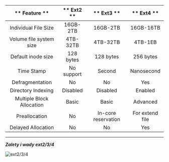 |          ** 						  							  								 Feature				 					**         |  ** 						  							  								 Ext2  							 						 					**  |       ** 						  							  								 Ext3  							 						 					**      |     ** 						  							  								 Ext4  							 						 					**    |
|:-----------------------------------:|:--------------------:|:-----------------------------:|:-------------------------:|
|       		 Individual File Size 			 						 					      |   						  							  								 16GB-2TB  							 						 					  |        						  							  								 16GB-2TB  							 						 					      |     						  							  								 16GB-16TB  							 						 					    |
|   						  							  								 Volume file system size  							 						 					  |   						  							  								 4TB-32TB  							 						 					  |        						  							  								 4TB-32TB  							 						 					      |      						  							  								 4TB-1EB  							 						 					     |
|      						  							  								 Default inode size  							 						 					    |   						  							  								 128 bytes  							 						 					 |       						  							  								 128 bytes  							 						 					      |     						  							  								 256 bytes  							 						 					    |
|          						  							  								 Time Stamp  							 						 					        |  						  							  								 No support  							 						 					 |         						  							  								 Second  							 						 					       |     						  							  								 Nanosecond  							 						 					   |
|  						  							  								 Defragmentation  							 						 					           |  						  							  								 No  							 						 					         |  						  							  								 No  							 						 					                  |  						  							  								 Yes  							 						 					             |
|  						  							  								 Directory Indexing  							 						 					        |  						  							  								 Disabled  							 						 					   |  						  							  								 Disabled  							 						 					            |  						  							  								 Enabled  							 						 					         |
|  						  							  								 Multiple Block Allocation  							 						 					 |  						  							  								 Basic  							 						 					      |  						  							  								 Basic  							 						 					               |  						  							  								 Advanced  							 						 					        |
|  						  							  								 Preallocation  							 						 					             |  						  							  								 No  							 						 					         |  						  							  								 In-core reservation  							 						 					 |  						  							  								 For extend file  							 						 					 |
|  						  							  								 Delayed Allocation  							 						 					        |  						  							  								 No  							 						 					         |  						  							  								 No  							 						 					                  |  						  							  								 Yes  							 						 					             |
___
***Zalety i wady ext2/3/4***

![ext2/3/4](3_4_2_compare.png)
